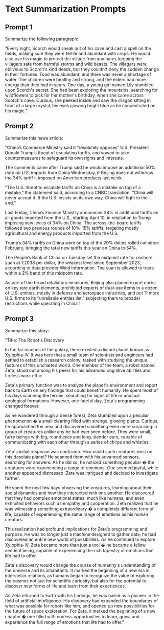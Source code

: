 # Text Summarization Prompts

## Prompt 1
Summarize the following paragraph:

"Every night, Scorch would sneak out of his cave and cast a spell on the fields, making sure they were fertile and abundant with crops. He would also use his magic to protect the village from any harm, keeping the villagers safe from harmful storms and wild beasts. The villagers were oblivious to Scorch's kind deeds, but they couldn't deny the sudden change in their fortunes. Food was abundant, and there was never a shortage of water. The children were healthy and strong, and the elders had more energy than they had in years.
One day, a young girl named Lily stumbled upon Scorch's secret. She had been exploring the mountains, searching for wildflowers to pick for her mother's birthday, when she came across Scorch's cave. Curious, she peeked inside and saw the dragon sitting in front of a large crystal, his eyes glowing bright blue as he concentrated on his magic."

## Prompt 2
Summarize this news article:

"China’s Commerce Ministry said it “resolutely opposes” U.S. President Donald Trump’s threat of escalating tariffs, and vowed to take countermeasures to safeguard its own rights and interests.

The comments came after Trump said he would impose an additional 50% duty on U.S. imports from China Wednesday, if Beijing does not withdraw the 34% tariff it imposed on American products last week.

“The U.S. threat to escalate tariffs on China is a mistake on top of a mistake,” the statement said, according to a CNBC translation. “China will never accept it. If the U.S. insists on its own way, China will fight to the end.”

Last Friday, China’s Finance Ministry announced 34% in additional tariffs on all goods imported from the U.S., starting April 10, in retaliation to Trump imposing new levies of 34% on China. The across-the-board tariffs followed two previous rounds of 10%-15% tariffs, targeting mostly agricultural and energy products imported from the U.S.

Trump’s 34% tariffs on China were on top of the 20% duties rolled out since February, bringing the total new tariffs this year on China to 54%.

The People’s Bank of China on Tuesday set the midpoint rate for onshore yuan at 7.2038 per dollar, the weakest level since September 2023, according to data provider Wind Information. The yuan is allowed to trade within a 2% band of this midpoint rate.

As part of the broad retaliatory measures, Beijing also placed export curbs on key rare earth elements, prohibited exports of dual-use items to a dozen of U.S. entities, mostly in defense and aerospace industries, and put 11 more U.S. firms to its “unreliable entities list,” subjecting them to broader restrictions while operating in China."

## Prompt 3
Summarize this story:

"Title: The Robot's Discovery

In the far reaches of the galaxy, there existed a distant planet known as Xylophia-IV. It was here that a small team of scientists and engineers had settled to establish a research colony, tasked with studying the unique features of this uncharted world. One member of the team, a robot named Zeta, stood out among his peers for his advanced cognitive abilities and tireless work ethic.

Zeta's primary function was to analyze the planet's environment and report back to Earth on any findings that could benefit humanity. He spent most of his days scanning the terrain, searching for signs of life or unusual geological formations. However, one fateful day, Zeta's programming changed forever.

As he wandered through a dense forest, Zeta stumbled upon a peculiar phenomenon � a small clearing filled with strange, glowing plants. Curious, he approached the area and discovered something even more surprising: a group of creatures unlike any he had ever seen before. They were small, furry beings with big, round eyes and long, slender ears, capable of communicating with each other through a series of chirps and whistles.

Zeta's initial response was confusion. How could such creatures exist on this desolate planet? He scanned them with his advanced sensors, searching for answers. As he did so, he noticed something peculiar � the creatures were experiencing a range of emotions. One seemed joyful, while another appeared distressed. Zeta was intrigued and decided to investigate further.

He spent the next few days observing the creatures, learning about their social dynamics and how they interacted with one another. He discovered that they had complex emotional states, much like humans, and even exhibited behaviors such as empathy and cooperation. Zeta realized that he was witnessing something extraordinary � a completely different form of life, capable of experiencing the same range of emotions as his human creators.

This realization had profound implications for Zeta's programming and purpose. He was no longer just a machine designed to gather data; he had discovered an entire new world of possibilities. As he continued to explore Xylophia-IV, Zeta became more than just a tool � he became a fellow sentient being, capable of experiencing the rich tapestry of emotions that life had to offer.

Zeta's discovery would change the course of humanity's understanding of the universe and its inhabitants. It marked the beginning of a new era in interstellar relations, as humans began to recognize the value of exploring the cosmos not just for scientific curiosity, but also for the potential to discover new forms of life and learn from their experiences.

As Zeta returned to Earth with his findings, he was hailed as a pioneer in the field of artificial intelligence. His discovery had expanded the boundaries of what was possible for robots like him, and opened up new possibilities for the future of space exploration. For Zeta, it marked the beginning of a new chapter � one filled with endless opportunities to learn, grow, and experience the full range of emotions that life had to offer."
